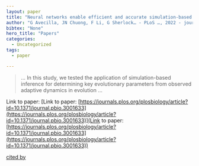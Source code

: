 ```yaml
---
layout: paper
title: "Neural networks enable efficient and accurate simulation-based inference of evolutionary parameters from adaptation dynamics"
author: "G Avecilla, JN Chuong, F Li, G Sherlock… - PLoS …, 2022 - journals.plos.org"
bibtex: "None"
hero_title: "Papers"
categories:
  - Uncategorized
tags:
  - paper

---
```

>… In this study, we tested the application of simulation-based inference for determining key evolutionary parameters from observed adaptive dynamics in evolution …

Link to paper: [Link to paper: [https://journals.plos.org/plosbiology/article?id=10.1371/journal.pbio.3001633](https://journals.plos.org/plosbiology/article?id=10.1371/journal.pbio.3001633)](Link to paper: [https://journals.plos.org/plosbiology/article?id=10.1371/journal.pbio.3001633](https://journals.plos.org/plosbiology/article?id=10.1371/journal.pbio.3001633))

[cited by](https://scholar.google.com/scholar?cites=1187758372476626714&as_sdt=5,44&sciodt=0,44&hl=en&num=20)

